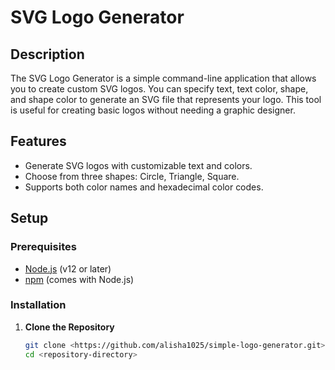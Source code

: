 # SVG Logo Generator

## Description

The SVG Logo Generator is a simple command-line application that allows you to create custom SVG logos. You can specify text, text color, shape, and shape color to generate an SVG file that represents your logo. This tool is useful for creating basic logos without needing a graphic designer.

## Features

- Generate SVG logos with customizable text and colors.
- Choose from three shapes: Circle, Triangle, Square.
- Supports both color names and hexadecimal color codes.

## Setup

### Prerequisites

- [Node.js](https://nodejs.org/) (v12 or later)
- [npm](https://www.npmjs.com/) (comes with Node.js)

### Installation

1. **Clone the Repository**

   ```bash
   git clone <https://github.com/alisha1025/simple-logo-generator.git>
   cd <repository-directory>
